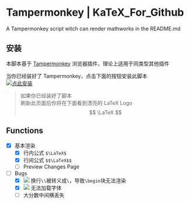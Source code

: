 # Tampermonkey | KaTeX_For_Github
A Tampermonkey script witch can render mathworks in the README.md

## 安装

本脚本基于 [Tampermonkey](https://www.tampermonkey.net/) 浏览器插件，理论上适用于同类型其他插件

当你已经装好了 Tampermonkey，点击下面的按钮安装此脚本    
[![点此安装](https://img.shields.io/badge/点此安装-green)](https://github.com/Philogag/Tampermonkey-KaTeX_For_Github/raw/master/KaTex%20for%20Github.user.js)

> 如果你已经装好了脚本  
> 刷新此页面后你将在下面看到漂亮的 LaTeX Logo  
> $$
\LaTeX
$$


## Functions

+ [x] 基本渲染
    + [x] 行内公式 `$\LaTeX$`  
    + [x] 行间公式 `$$\LaTeX$$`
    + [ ] Preview Changes Page

+ [ ] Bugs
    - [x] ![](https://img.shields.io/badge/Fixed-green) 换行`\\`被转义成`\`，导致`\begin`块无法渲染 
    - [x] ![](https://img.shields.io/badge/Fixed-green) 无法加载字体 
    - [ ] 大分数中间横丢失
